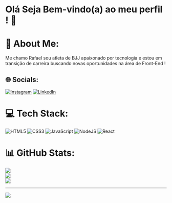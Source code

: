 # Olá Seja Bem-vindo(a) ao meu perfil ! 👋

# 💫 About Me:
Me chamo Rafael sou atleta de BJJ apaixonado por tecnologia e estou em transição de carreira buscando novas oportunidades na área de Front-End !


## 🌐 Socials:
[![Instagram](https://img.shields.io/badge/Instagram-%23E4405F.svg?logo=Instagram&logoColor=white)](https://instagram.com/https://www.instagram.com/rafaelsilva_bjj/) [![LinkedIn](https://img.shields.io/badge/LinkedIn-%230077B5.svg?logo=linkedin&logoColor=white)](https://linkedin.com/in/https://www.linkedin.com/in/rafael-silva-018bb9a9/) 

# 💻 Tech Stack:
![HTML5](https://img.shields.io/badge/html5-%23E34F26.svg?style=for-the-badge&logo=html5&logoColor=white) ![CSS3](https://img.shields.io/badge/css3-%231572B6.svg?style=for-the-badge&logo=css3&logoColor=white) ![JavaScript](https://img.shields.io/badge/javascript-%23323330.svg?style=for-the-badge&logo=javascript&logoColor=%23F7DF1E) ![NodeJS](https://img.shields.io/badge/node.js-6DA55F?style=for-the-badge&logo=node.js&logoColor=white) ![React](https://img.shields.io/badge/react-%2320232a.svg?style=for-the-badge&logo=react&logoColor=%2361DAFB)

# 📊 GitHub Stats:
![](https://github-readme-stats.vercel.app/api?username=RafaelSilvaeth&theme=highcontrast&hide_border=true&include_all_commits=false&count_private=false)<br/>
![](https://github-readme-streak-stats.herokuapp.com/?user=RafaelSilvaeth&theme=highcontrast&hide_border=true)<br/>
![](https://github-readme-stats.vercel.app/api/top-langs/?username=RafaelSilvaeth&theme=highcontrast&hide_border=true&include_all_commits=false&count_private=false&layout=compact)

---
[![](https://visitcount.itsvg.in/api?id=RafaelSilvaeth&icon=0&color=0)](https://visitcount.itsvg.in)

<!-- Proudly created with GPRM ( https://gprm.itsvg.in ) -->
